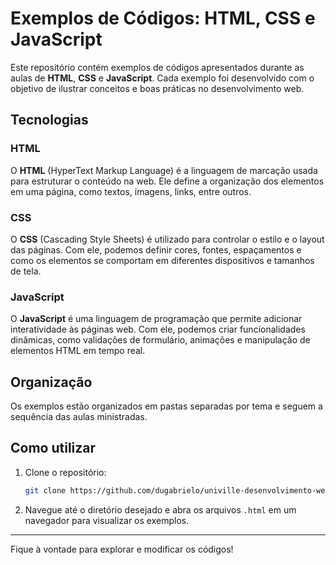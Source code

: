 # Exemplos de Códigos: HTML, CSS e JavaScript

Este repositório contém exemplos de códigos apresentados durante as aulas de **HTML**, **CSS** e **JavaScript**. Cada exemplo foi desenvolvido com o objetivo de ilustrar conceitos e boas práticas no desenvolvimento web.

## Tecnologias

### HTML
O **HTML** (HyperText Markup Language) é a linguagem de marcação usada para estruturar o conteúdo na web. Ele define a organização dos elementos em uma página, como textos, imagens, links, entre outros.

### CSS
O **CSS** (Cascading Style Sheets) é utilizado para controlar o estilo e o layout das páginas. Com ele, podemos definir cores, fontes, espaçamentos e como os elementos se comportam em diferentes dispositivos e tamanhos de tela.

### JavaScript
O **JavaScript** é uma linguagem de programação que permite adicionar interatividade às páginas web. Com ele, podemos criar funcionalidades dinâmicas, como validações de formulário, animações e manipulação de elementos HTML em tempo real.

## Organização
Os exemplos estão organizados em pastas separadas por tema e seguem a sequência das aulas ministradas.

## Como utilizar
1. Clone o repositório:
    ```bash
    git clone https://github.com/dugabrielo/univille-desenvolvimento-web.git
    ```
2. Navegue até o diretório desejado e abra os arquivos `.html` em um navegador para visualizar os exemplos.

---

Fique à vontade para explorar e modificar os códigos!